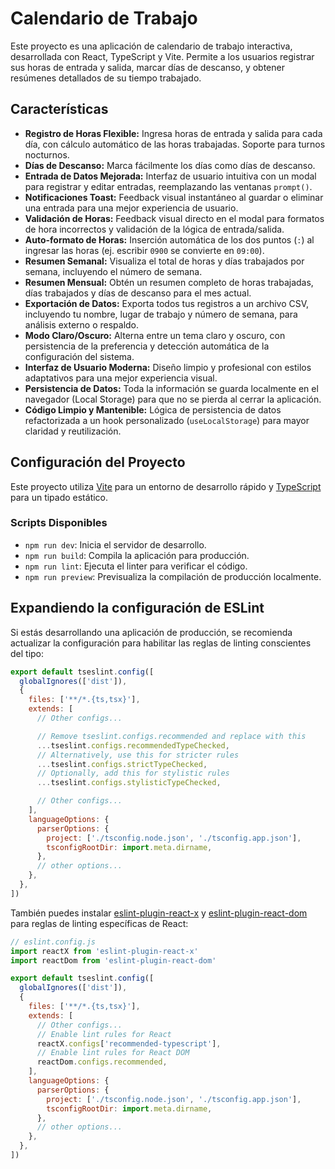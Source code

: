 # Calendario de Trabajo

Este proyecto es una aplicación de calendario de trabajo interactiva, desarrollada con React, TypeScript y Vite. Permite a los usuarios registrar sus horas de entrada y salida, marcar días de descanso, y obtener resúmenes detallados de su tiempo trabajado.

## Características

- **Registro de Horas Flexible:** Ingresa horas de entrada y salida para cada día, con cálculo automático de las horas trabajadas. Soporte para turnos nocturnos.
- **Días de Descanso:** Marca fácilmente los días como días de descanso.
- **Entrada de Datos Mejorada:** Interfaz de usuario intuitiva con un modal para registrar y editar entradas, reemplazando las ventanas `prompt()`.
- **Notificaciones Toast:** Feedback visual instantáneo al guardar o eliminar una entrada para una mejor experiencia de usuario.
- **Validación de Horas:** Feedback visual directo en el modal para formatos de hora incorrectos y validación de la lógica de entrada/salida.
- **Auto-formato de Horas:** Inserción automática de los dos puntos (`:`) al ingresar las horas (ej. escribir `0900` se convierte en `09:00`).
- **Resumen Semanal:** Visualiza el total de horas y días trabajados por semana, incluyendo el número de semana.
- **Resumen Mensual:** Obtén un resumen completo de horas trabajadas, días trabajados y días de descanso para el mes actual.
- **Exportación de Datos:** Exporta todos tus registros a un archivo CSV, incluyendo tu nombre, lugar de trabajo y número de semana, para análisis externo o respaldo.
- **Modo Claro/Oscuro:** Alterna entre un tema claro y oscuro, con persistencia de la preferencia y detección automática de la configuración del sistema.
- **Interfaz de Usuario Moderna:** Diseño limpio y profesional con estilos adaptativos para una mejor experiencia visual.
- **Persistencia de Datos:** Toda la información se guarda localmente en el navegador (Local Storage) para que no se pierda al cerrar la aplicación.
- **Código Limpio y Mantenible:** Lógica de persistencia de datos refactorizada a un hook personalizado (`useLocalStorage`) para mayor claridad y reutilización.

## Configuración del Proyecto

Este proyecto utiliza [Vite](https://vitejs.dev/) para un entorno de desarrollo rápido y [TypeScript](https://www.typescriptlang.org/) para un tipado estático.

### Scripts Disponibles

- `npm run dev`: Inicia el servidor de desarrollo.
- `npm run build`: Compila la aplicación para producción.
- `npm run lint`: Ejecuta el linter para verificar el código.
- `npm run preview`: Previsualiza la compilación de producción localmente.

## Expandiendo la configuración de ESLint

Si estás desarrollando una aplicación de producción, se recomienda actualizar la configuración para habilitar las reglas de linting conscientes del tipo:

```js
export default tseslint.config([
  globalIgnores(['dist']),
  {
    files: ['**/*.{ts,tsx}'],
    extends: [
      // Other configs...

      // Remove tseslint.configs.recommended and replace with this
      ...tseslint.configs.recommendedTypeChecked,
      // Alternatively, use this for stricter rules
      ...tseslint.configs.strictTypeChecked,
      // Optionally, add this for stylistic rules
      ...tseslint.configs.stylisticTypeChecked,

      // Other configs...
    ],
    languageOptions: {
      parserOptions: {
        project: ['./tsconfig.node.json', './tsconfig.app.json'],
        tsconfigRootDir: import.meta.dirname,
      },
      // other options...
    },
  },
])
```

También puedes instalar [eslint-plugin-react-x](https://github.com/Rel1cx/eslint-react/tree/main/packages/plugins/eslint-plugin-react-x) y [eslint-plugin-react-dom](https://github.com/Rel1cx/eslint-react/tree/main/packages/plugins/eslint-plugin-react-dom) para reglas de linting específicas de React:

```js
// eslint.config.js
import reactX from 'eslint-plugin-react-x'
import reactDom from 'eslint-plugin-react-dom'

export default tseslint.config([
  globalIgnores(['dist']),
  {
    files: ['**/*.{ts,tsx}'],
    extends: [
      // Other configs...
      // Enable lint rules for React
      reactX.configs['recommended-typescript'],
      // Enable lint rules for React DOM
      reactDom.configs.recommended,
    ],
    languageOptions: {
      parserOptions: {
        project: ['./tsconfig.node.json', './tsconfig.app.json'],
        tsconfigRootDir: import.meta.dirname,
      },
      // other options...
    },
  },
])
```